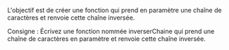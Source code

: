 L'objectif est de créer une fonction qui prend en paramètre une chaîne de caractères et renvoie cette chaîne inversée.

Consigne : Écrivez une fonction nommée inverserChaine qui prend une chaîne de caractères en paramètre et renvoie cette chaîne inversée.
